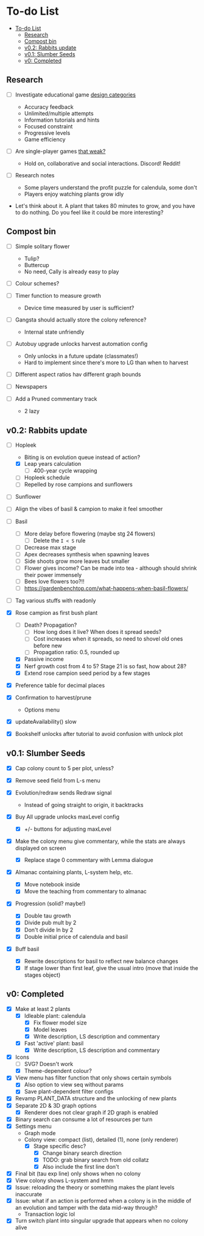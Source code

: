 # To-do List

- [To-do List](#to-do-list)
  - [Research](#research)
  - [Compost bin](#compost-bin)
  - [v0.2: Rabbits update](#v02-rabbits-update)
  - [v0.1: Slumber Seeds](#v01-slumber-seeds)
  - [v0: Completed](#v0-completed)

## Research

- [ ] Investigate educational game [design categories](https://www.sciencedirect.com/science/article/abs/pii/S0747563218304771)
  - Accuracy feedback
  - Unlimited/multiple attempts
  - Information tutorials and hints
  - Focused constraint
  - Progressive levels
  - Game efficiency

- [ ] Are single-player games [that weak?](https://www.sciencedirect.com/science/article/abs/pii/S0360131522002214)
  - Hold on, collaborative and social interactions. Discord! Reddit!

- [ ] Research notes
  - Some players understand the profit puzzle for calendula, some don't
  - Players enjoy watching plants grow idly

- Let's think about it. A plant that takes 80 minutes to grow, and you have to
do nothing. Do you feel like it could be more interesting?

## Compost bin

- [ ] Simple solitary flower
  - Tulip?
  - Buttercup
  - No need, Cally is already easy to play

- [ ] Colour schemes?
- [ ] Timer function to measure growth
  - Device time measured by user is sufficient?

- [ ] Gangsta should actually store the colony reference?
  - Internal state unfriendly

- [ ] Autobuy upgrade unlocks harvest automation config
  - Only unlocks in a future update (classmates!)
  - Hard to implement since there's more to LG than when to harvest

- [ ] Different aspect ratios hav different graph bounds

- [ ] Newspapers
- [ ] Add a Pruned commentary track
  - 2 lazy

## v0.2: Rabbits update

- [ ] Hopleek
  - Biting is on evolution queue instead of action?
  - [x] Leap years calculation
    - [ ] 400-year cycle wrapping
  - [ ] Hopleek schedule
  - [ ] Repelled by rose campions and sunflowers
- [ ] Sunflower

- [ ] Align the vibes of basil & campion to make it feel smoother

- [ ] Basil
  - [ ] More delay before flowering (maybe stg 24 flowers)
    - [ ] Delete the `I < S` rule
  - [ ] Decrease max stage
  - [ ] Apex decreases synthesis when spawning leaves
  - [ ] Side shoots grow more leaves but smaller
  - [ ] Flower gives income? Can be made into tea - although should shrink
  their power immensely
  - [ ] Bees love flowers too?!!
  - [ ] https://gardenbenchtop.com/what-happens-when-basil-flowers/
- [ ] Tag various stuffs with readonly

- [x] Rose campion as first bush plant
  - [ ] Death? Propagation?
    - [ ] How long does it live? When does it spread seeds?
    - [ ] Cost increases when it spreads, so need to shovel old ones before new
    - [ ] Propagation ratio: 0.5, rounded up
  - [x] Passive income
  - [x] Nerf growth cost from 4 to 5? Stage 21 is so fast, how about 28?
  - [x] Extend rose campion seed period by a few stages

- [x] Preference table for decimal places
- [x] Confirmation to harvest/prune
  - Options menu
- [x] updateAvailability() slow
- [x] Bookshelf unlocks after tutorial to avoid confusion with unlock plot

## v0.1: Slumber Seeds

- [x] Cap colony count to 5 per plot, unless?

- [x] Remove seed field from L-s menu

- [x] Evolution/redraw sends Redraw signal
  - Instead of going straight to origin, it backtracks

- [x] Buy All upgrade unlocks maxLevel config
  - [x] +/- buttons for adjusting maxLevel

- [x] Make the colony menu give commentary, while the stats are always
displayed on screen
  - [x] Replace stage 0 commentary with Lemma dialogue
- [x] Almanac containing plants, L-system help, etc.
  - [x] Move notebook inside
  - [x] Move the teaching from commentary to almanac

- [x] Progression (solid? maybe!)
  - [x] Double tau growth
  - [x] Divide pub mult by 2
  - [x] Don't divide ln by 2
  - [x] Double initial price of calendula and basil

- [x] Buff basil
  - [x] Rewrite descriptions for basil to reflect new balance changes
  - [x] If stage lower than first leaf, give the usual intro (move that inside
  the stages object)

## v0: Completed

- [x] Make at least 2 plants
  - [x] Idleable plant: calendula
    - [x] Fix flower model size
    - [x] Model leaves
    - [x] Write description, LS description and commentary
  - [x] Fast 'active' plant: basil
    - [x] Write description, LS description and commentary
- [x] Icons
  - [ ] SVG? Doesn't work
  - [x] Theme-dependent colour?
- [x] View menu has filter function that only shows certain symbols
  - [x] Also option to view seq without params
  - [x] Save plant-dependent filter configs
- [x] Revamp PLANT_DATA structure and the unlocking of new plants
- [x] Separate 2D & 3D graph options
  - [x] Renderer does not clear graph if 2D graph is enabled
- [x] Binary search can consume a lot of resources per turn
- [x] Settings menu
  - Graph mode
  - Colony view: compact (list), detailed (1), none (only renderer)
    - [x] Stage specific desc?
      - [x] Change binary search direction
      - [x] TODO: grab binary search from old collatz
      - [x] Also include the first line don't 
- [x] Final bit (tau exp line) only shows when no colony
- [x] View colony shows L-system and hmm
- [x] Issue: reloading the theory or something makes the plant levels inaccurate
- [x] Issue: what if an action is performed when a colony is in the middle of an
evolution and tamper with the data mid-way through?
  - Transaction logic lol
- [x] Turn switch plant into singular upgrade that appears when no colony alive
